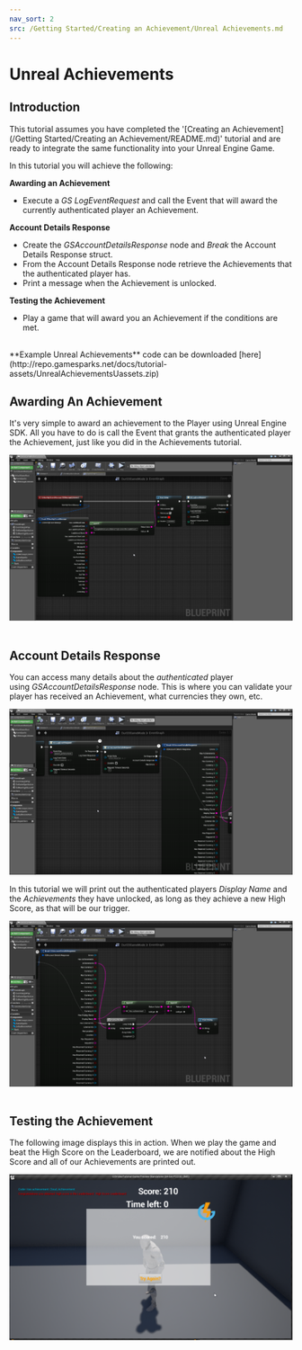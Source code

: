 ```yaml
---
nav_sort: 2
src: /Getting Started/Creating an Achievement/Unreal Achievements.md
---
```


# Unreal Achievements

## Introduction

This tutorial assumes you have completed the '[Creating an Achievement](/Getting Started/Creating an Achievement/README.md)' tutorial and are ready to integrate the same functionality into your Unreal Engine Game.

In this tutorial you will achieve the following:

**Awarding an Achievement**
  * Execute a *GS LogEventRequest* and call the Event that will award the currently authenticated player an Achievement.

**Account Details Response**

  * Create the *GSAccountDetailsResponse* node and *Break* the Account Details Response struct.
  * From the Account Details Response node retrieve the Achievements that the authenticated player has.
  * Print a message when the Achievement is unlocked.

**Testing the Achievement**

  * Play a game that will award you an Achievement if the conditions are met.

</br>
**Example Unreal Achievements** code can be downloaded [here](http://repo.gamesparks.net/docs/tutorial-assets/UnrealAchievementsUassets.zip)

## Awarding An Achievement

It's very simple to award an achievement to the Player using Unreal Engine SDK. All you have to do is call the Event that grants the authenticated player the Achievement, just like you did in the Achievements tutorial.

![l](img/UR/1.png)
 

## Account Details Response

You can access many details about the *authenticated* player using *GSAccountDetailsResponse* node. This is where you can validate your player has received an Achievement, what currencies they own, etc.

![l](img/UR/2.png)

In this tutorial we will print out the authenticated players *Display Name* and the *Achievements* they have unlocked, as long as they achieve a new High Score, as that will be our trigger.

![l](img/UR/3.png)
 

## Testing the Achievement

The following image displays this in action. When we play the game and beat the High Score on the Leaderboard, we are notified about the High Score and all of our Achievements are printed out.

![l](img/UR/4.png)
